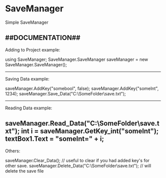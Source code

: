 # SaveManager
Simple SaveManager

##DOCUMENTATION##
---------------------------------------------------------------------------
Adding to Project example:

using SaveManager;
SaveManager.SaveManager saveManager = new SaveManager.SaveManager();

---------------------------------------------------------------------------

Saving Data example:

saveManager.AddKey("somebool", false);
saveManager.AddKey("someInt", 1234);
saveManager.Save_Data("C:\\SomeFolder\\save.txt");

---------------------------------------------------------------------------

Reading Data example:

saveManager.Read_Data("C:\\SomeFolder\\save.txt");
int i = saveManager.GetKey_int("someInt");
textBox1.Text = "someInt=" + i;
---------------------------------------------------------------------------

Others:

saveManager.Clear_Data();  // useful to clear if you had added key's for other save.
saveManager.Delete_Data("C:\\SomeFolder\\save.txt"); // will delete the save file

